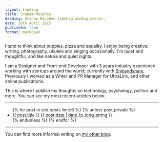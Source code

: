 ```yaml
---
layout: landing
title: Graham Macphee
heading: Graham Macphee is&nbsp;a&nbsp;writer.
date: 28th April 2015
published: true
format: markdown
---
```


I tend to think about puppies, pizza and equality. I enjoy being creative: writing, photography, ukulele and singing occasionally. I'm quiet and thoughtful, and like nature and quiet nights.

I am a Designer and Front-end Developer with 3 years industry experience working with startups around the world; currently with [Snipandshare](http://snipandshare.com). Previously I worked as a Writer and PR Manager for UltraLinx, and other online publications.

<!-- If you would like to discuss a role at your company, please [email me](mailto:hi@grahammacphee.co.uk) to arrange a call. -->

This is where I publish my thoughts on technology, psychology, politics and more. You can see my most recent articles below.

***

<ul class="postlist">
  {% for post in site.posts limit:6 %}
    {% unless post.private %}
    <li class="postitem">
      <a href="{{ post.url }}">{{ post.title }} <span class="postitemmeta">{{ post.date | date_to_long_string }}</span></a>
    </li>
    {% endunless %}
  {% endfor %}
</ul>

***

You can find more informal writing on [my other blog](http://thinks.grahammacphee.co.uk).

<!--

[![My Image](https://d13yacurqjgara.cloudfront.net/users/28519/screenshots/2039695/frezko-small.png)](https://dribbble.com/shots/2039695-Frezko-Hand-Drawn-Messaging)

Suspendisse condimentum leo ut dapibus condimentum. Fusce sit amet volutpat mauris. Aenean vitae dapibus quam. Quisque posuere [turpis vitae tortor](/) feugiat rutrum.

Proin nibh arcu, consectetur a odio nec, aliquet suscipit enim. Suspendisse aliquam, libero ac tincidunt suscipit, lacus quam commodo odio, nec faucibus arcu ante in odio. Proin ornare luctus massa, id hendrerit tellus auctor eu. Nullam eget egestas orci.

	function getData(source){
		return load(source).decrypt("ALPHA9");
	 };

Lorem ipsum dolor sit amet, cras sed sapien quam. Sed `test()` dapibus est id enim facilisis, at posuere turpis adipiscing. Quisque sit amet dui.

- This is a little bullet;
- And this is another one;
- And yet another of them;
- Oh look, a final one.

Lorem ipsum dolor sit amet, <span>consectetur adipiscing</span> elit. Cras sed sapien quam. Sed dapibus est id enim facilisis, at posuere turpis adipiscing. Quisque sit amet dui dui.

Lorem ipsum dolor sit amet, cras sed sapien quam. Sed dapibus est id enim facilisis, at posuere turpis adipiscing. Quisque sit amet dui.

## This is a subheading

Lorem ipsum dolor sit amet, cras sed sapien quam. Sed dapibus est id enim facilisis, at posuere turpis adipiscing. Quisque sit amet dui.

### This is an important emphasised quote in a heading.

Lorem ipsum dolor sit amet, cras sed sapien quam. Sed dapibus est id enim facilisis, at posuere turpis adipiscing. Quisque sit amet dui.


> Lorem ipsum dolor sit amet, consectetur adipiscing elit. Cras sed sapien quam. Sed dapibus est id enim facilisis, at posuere turpis adipiscing. Quisque sit amet dui dui.

Lorem ipsum dolor sit amet, cras sed sapien quam. Sed dapibus est id enim facilisis, at posuere turpis adipiscing. Quisque sit amet dui.

-->
